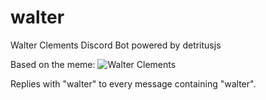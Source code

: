 # walter

Walter Clements Discord Bot
powered by detritusjs

Based on the meme:
![Walter Clements](https://i.kym-cdn.com/photos/images/newsfeed/001/436/042/8b6.jpg)

Replies with "walter" to every message containing "walter".
